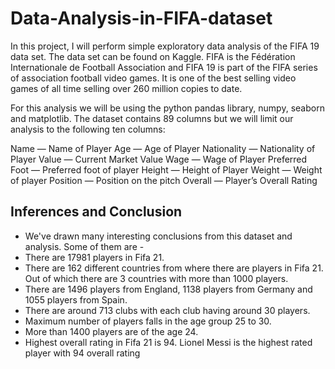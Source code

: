 # Data-Analysis-in-FIFA-dataset
In this project, I will perform simple exploratory data analysis of the FIFA 19 data set. The data set can be found on Kaggle. FIFA is the Fédération Internationale de Football Association and FIFA 19 is part of the FIFA series of association football video games. It is one of the best selling video games of all time selling over 260 million copies to date.

For this analysis we will be using the python pandas library, numpy, seaborn and matplotlib. The dataset contains 89 columns but we will limit our analysis to the following ten columns:

Name — Name of Player
Age — Age of Player
Nationality — Nationality of Player
Value — Current Market Value
Wage — Wage of Player
Preferred Foot — Preferred foot of player
Height — Height of Player
Weight — Weight of player
Position — Position on the pitch
Overall — Player’s Overall Rating

## Inferences and Conclusion
- We've drawn many interesting conclusions from this dataset and analysis. Some of them are -
- There are 17981 players in Fifa 21.
- There are 162 different countries from where there are players in Fifa 21. Out of which there are 3 countries with more than 1000 players.
- There are 1496 players from England, 1138 players from Germany and 1055 players from Spain.
- There are around 713 clubs with each club having around 30 players.
- Maximum number of players falls in the age group 25 to 30.
- More than 1400 players are of the age 24.
- Highest overall rating in Fifa 21 is 94. Lionel Messi is the highest rated player with 94 overall rating
